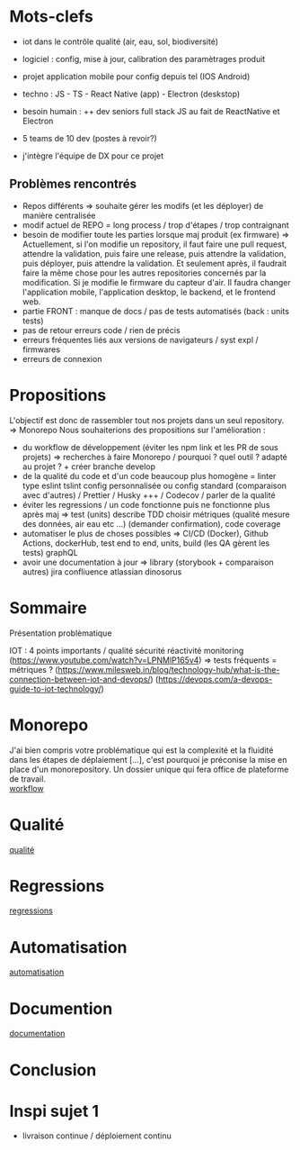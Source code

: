 # Mots-clefs

- iot dans le contrôle qualité (air, eau, sol, biodiversité)
- logiciel : config, mise à jour, calibration des paramètrages produit
- projet application mobile pour config depuis tel (IOS Android)
- techno : JS - TS - React Native (app) - Electron (deskstop)
- besoin humain : ++ dev seniors full stack JS au fait de ReactNative et Electron

- 5 teams de 10 dev (postes à revoir?)
- j'intègre l'équipe de DX pour ce projet

## Problèmes rencontrés
- Repos différents => souhaite gérer les modifs (et les déployer) de manière centralisée
- modif actuel de REPO = long process / trop d'étapes / trop contraignant 
- besoin de modifier toute les parties lorsque maj produit (ex firmware)
        => Actuellement, si l'on modifie un repository, il faut faire une pull request, attendre la validation, puis faire une release, puis attendre la validation, puis déployer, puis attendre la validation. Et seulement après, il                 faudrait faire la même chose pour les autres repositories concernés par la modification.
          Si je modifie le firmware du capteur d'air. Il faudra changer l'application mobile, l'application desktop, le backend, et le frontend web.
- partie FRONT : manque de docs / pas de tests automatisés (back : units tests) 
- pas de retour erreurs code / rien de précis
- erreurs fréquentes liés aux versions de navigateurs / syst expl / firmwares 
- erreurs de connexion

# Propositions
L'objectif est donc de rassembler tout nos projets dans un seul repository.   => Monorepo
Nous souhaiterions des propositions sur l'amélioration :
- du workflow de développement (éviter les npm link et les PR de sous projets) => recherches à faire Monorepo / pourquoi ? quel outil ? adapté au projet ? + créer branche develop 
- de la qualité du code et d'un code beaucoup plus homogène = linter type eslint tslint config personnalisée ou config standard (comparaison avec d'autres) / Prettier / Husky +++ / Codecov / parler de la qualité
- éviter les regressions / un code fonctionne puis ne fonctionne plus après maj => test (units) describe TDD choisir métriques (qualité mesure des données, air eau etc ...) (demander confirmation), code coverage
- automatiser le plus de choses possibles => CI/CD (Docker), Github Actions, dockerHub, test end to end, units, build (les QA gèrent les tests) graphQL
- avoir une documentation à jour => library (storybook + comparaison autres) jira confliuence atlassian dinosorus

# Sommaire

Présentation problèmatique

IOT : 4 points importants / qualité sécurité réactivité monitoring
(https://www.youtube.com/watch?v=LPNMlP165v4)
=> tests fréquents = métriques ? 
(https://www.milesweb.in/blog/technology-hub/what-is-the-connection-between-iot-and-devops/)
(https://devops.com/a-devops-guide-to-iot-technology/)

# Monorepo

J'ai bien compris votre problématique qui est la complexité et la fluidité dans les étapes de déplaiement [...], c'est pourquoi je préconise la mise en place d'un monorepository. Un dossier unique qui fera office de plateforme de travail.  
[workflow](./monorepo.md)

# Qualité
[qualité](./qualite.md)

# Regressions
[regressions](./regressions.md)

# Automatisation
[automatisation](./automatisation.md)

# Documention
[documentation](./documentation.md)

# Conclusion



# Inspi sujet 1
- livraison continue / déploiement continu 
